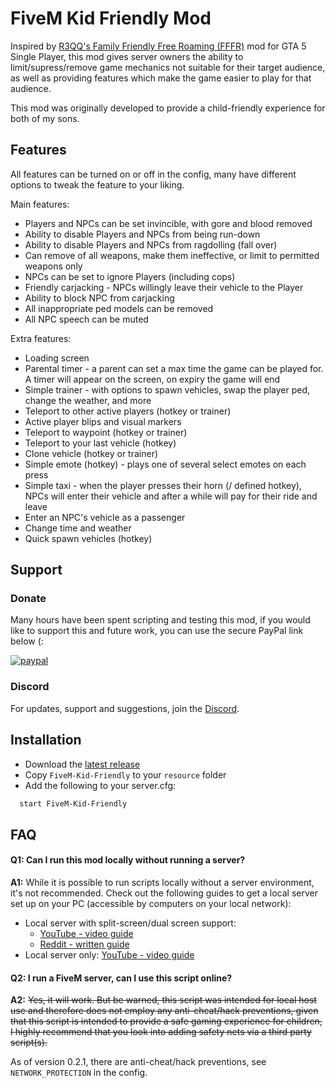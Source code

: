# FiveM Kid Friendly Mod

Inspired by [R3QQ's Family Friendly Free Roaming (FFFR)](https://sites.google.com/view/r3qq/family-friendly-free-roaming/fffr-3-0) mod for GTA 5 Single Player, this mod gives server owners the ability to limit/supress/remove game mechanics not suitable for their target audience, as well as providing features which make the game easier to play for that audience.

This mod was originally developed to provide a child-friendly experience for both of my sons.


## Features

All features can be turned on or off in the config, many have different options to tweak the feature to your liking.

Main features:

* Players and NPCs can be set invincible, with gore and blood removed
* Ability to disable Players and NPCs from being run-down
* Ability to disable Players and NPCs from ragdolling (fall over)
* Can remove of all weapons, make them ineffective, or limit to permitted weapons only
* NPCs can be set to ignore Players (including cops)
* Friendly carjacking - NPCs willingly leave their vehicle to the Player
* Ability to block NPC from carjacking
* All inappropriate ped models can be removed
* All NPC speech can be muted

Extra features:

* Loading screen
* Parental timer - a parent can set a max time the game can be played for. A timer will appear on the screen, on expiry the game will end
* Simple trainer - with options to spawn vehicles, swap the player ped, change the weather, and more
* Teleport to other active players (hotkey or trainer)
* Active player blips and visual markers
* Teleport to waypoint (hotkey or trainer)
* Teleport to your last vehicle (hotkey)
* Clone vehicle (hotkey or trainer)
* Simple emote (hotkey) - plays one of several select emotes on each press
* Simple taxi - when the player presses their horn (/ defined hotkey), NPCs will enter their vehicle and after a while will pay for their ride and leave
* Enter an NPC's vehicle as a passenger
* Change time and weather
* Quick spawn vehicles (hotkey)



## Support
### Donate

Many hours have been spent scripting and testing this mod, if you would like to support this and future work, you can use the secure PayPal link below (:

[![paypal](https://www.paypalobjects.com/en_US/GB/i/btn/btn_donateCC_LG.gif)](https://www.paypal.com/donate/?hosted_button_id=9QZ34DQCEPAGG)

### Discord

For updates, support and suggestions, join the [Discord](https://discord.gg/e3eXGTJbjx).


## Installation

* Download the [latest release](https://github.com/92jackson/fivem-kid-friendly-mod/releases)
* Copy ``` FiveM-Kid-Friendly ``` to your ``` resource ``` folder
* Add the following to your server.cfg:

```bash
  start FiveM-Kid-Friendly
```


## FAQ

#### **Q1:** Can I run this mod locally without running a server?

**A1:** While it is possible to run scripts locally without a server environment, it's not recommended. Check out the following guides to get a local server set up on your PC (accessible by computers on your local network):

* Local server with split-screen/dual screen support:
    - [YouTube - video guide](https://youtu.be/BvIIO0J50Zk)
    - [Reddit - written guide](https://www.reddit.com/r/nucleuscoop/comments/t18dfa/comment/hyee5nd/?utm_source=share&utm_medium=web2x&context=3)
* Local server only: [YouTube - video guide](https://youtu.be/YmW9K6GjY9w)

#### **Q2:** I run a FiveM server, can I use this script online?

**A2:** ~~Yes, it will work. But be warned, this script was intended for local host use and therefore does not employ any anti-cheat/hack preventions, given that this script is intended to provide a safe gaming experience for children, I highly recommend that you look into adding safety nets via a third party script(s).~~

As of version 0.2.1, there are anti-cheat/hack preventions, see ```NETWORK_PROTECTION``` in the config.
